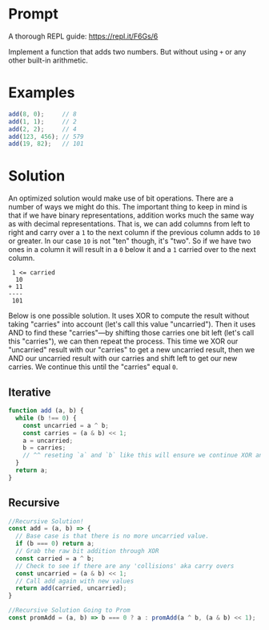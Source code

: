 # Prompt

A thorough REPL guide: https://repl.it/F6Gs/6

Implement a function that adds two numbers. But without using `+` or any other built-in arithmetic.

# Examples

```js
add(8, 0);     // 8
add(1, 1);     // 2
add(2, 2);     // 4
add(123, 456); // 579
add(19, 82);   // 101
```

# Solution

An optimized solution would make use of bit operations. There are a number of ways we might do this. The important thing to keep in mind is that if we have binary representations, addition works much the same way as with decimal representations. That is, we can add columns from left to right and carry over a `1` to the next column if the previous column adds to `10` or greater. In our case `10` is not "ten" though, it's "two". So if we have two ones in a column it will result in a `0` below it and a `1` carried over to the next column.

```
 1 <= carried
  10
+ 11
----
 101
```

Below is one possible solution. It uses XOR to compute the result without taking "carries" into account (let's call this value "uncarried"). Then it uses AND to find these "carries"—by shifting those carries one bit left (let's call this "carries"), we can then repeat the process. This time we XOR our "uncarried" result with our "carries" to get a new uncarried result, then we AND our uncarried result with our carries and shift left to get our new carries. We continue this until the "carries" equal `0`.

## Iterative

```js
function add (a, b) {
  while (b !== 0) {
    const uncarried = a ^ b;
    const carries = (a & b) << 1;
    a = uncarried;
    b = carries;
    // ^^ reseting `a` and `b` like this will ensure we continue XOR and AND ing the new values for the next cycle of the loop
  }
  return a;
}
```

## Recursive

```js
//Recursive Solution!
const add = (a, b) => {
  // Base case is that there is no more uncarried value.
  if (b === 0) return a;
  // Grab the raw bit addition through XOR
  const carried = a ^ b;
  // Check to see if there are any 'collisions' aka carry overs
  const uncarried = (a & b) << 1;
  // Call add again with new values
  return add(carried, uncarried);
}

//Recursive Solution Going to Prom
const promAdd = (a, b) => b === 0 ? a : promAdd(a ^ b, (a & b) << 1);
```
